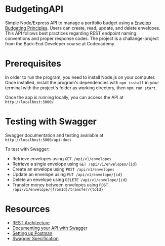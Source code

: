 # BudgetingAPI
Simple Node/Express API to manage a portfolio budget using a [Envelop Budgeting Principles](https://www.thebalance.com/what-is-envelope-budgeting-1293682). Users can create, read, update, and delete envelopes. This API follows best practices regarding REST endpoint naming conventions and proper response codes. The project is a challange-project from the Back-End Developer course at Codecademy. 

# Prerequisites
In order to run the program, you need to install Node.js on your computer.
Once installed, install the program's dependencies with `npm install` in your terminal with the 
project's folder as working directory, then `npm run start`.

Once the app is running locally, you can access the API at `http://localhost:5000/`

# Testing with Swagger
Swagger documentation and testing available at `http://localhost:5000/api-docs`

To test with Swagger:
 - Retrieve envelopes using `GET /api/v1/envelopes`
 - Retrieve a single envelope using `GET /api/v1/envelopes/{id}`
 - Create an envelope using `POST /api/v1/envelopes`
 - Update an envelope using `PUT /api/v1/envelope/{id}`
 - Delete an envelope using `DELETE /api/v1/envelope/{id}`
 - Transfer money between envelopes using `POST /api/v1/envelope/{fromId}/transfer/{toId}`

# Resources
- [REST Architecture](https://auth0.com/blog/rest-architecture-part-1-building-api/)
- [Documenting your API with Swagger](https://levelup.gitconnected.com/swagger-time-to-document-that-express-api-you-built-9b8faaeae563)
- [Setting up Postman](https://author.codecademy.com/content-items/a5ed0fe82af00dcae4bb69e07d6b5fa8)
- [Swagger Specification](https://swagger.io/docs/specification/basic-structure/)
